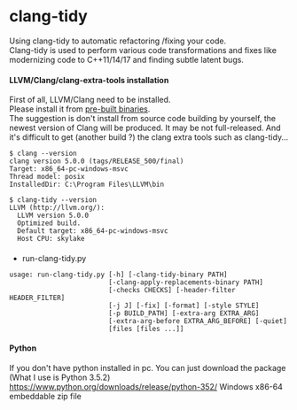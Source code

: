 # clang-tidy

Using clang-tidy to automatic refactoring /fixing your code.  
Clang-tidy is used to perform various code transformations and fixes like modernizing code to C++11/14/17 and finding subtle latent bugs.   

#### LLVM/Clang/clang-extra-tools installation
First of all, LLVM/Clang need to be installed.  
Please install it from [pre-built binaries](http://releases.llvm.org/download.html).  
The suggestion is don't install from source code building by yourself, the newest version of Clang will be produced. It may be not full-released. And it's difficult to get (another build ?) the clang extra tools such as clang-tidy...  
```
$ clang --version  
clang version 5.0.0 (tags/RELEASE_500/final)  
Target: x86_64-pc-windows-msvc  
Thread model: posix  
InstalledDir: C:\Program Files\LLVM\bin  
  
$ clang-tidy --version  
LLVM (http://llvm.org/):  
  LLVM version 5.0.0  
  Optimized build.  
  Default target: x86_64-pc-windows-msvc  
  Host CPU: skylake  

```

#### 

#### 
* run-clang-tidy.py
```
usage: run-clang-tidy.py [-h] [-clang-tidy-binary PATH]
                         [-clang-apply-replacements-binary PATH]
                         [-checks CHECKS] [-header-filter HEADER_FILTER]
                         [-j J] [-fix] [-format] [-style STYLE]
                         [-p BUILD_PATH] [-extra-arg EXTRA_ARG]
                         [-extra-arg-before EXTRA_ARG_BEFORE] [-quiet]
                         [files [files ...]]

```

#### Python
If you don't have python installed in pc.
You can just download the package (What I use is Python 3.5.2)
https://www.python.org/downloads/release/python-352/
Windows x86-64 embeddable zip file
